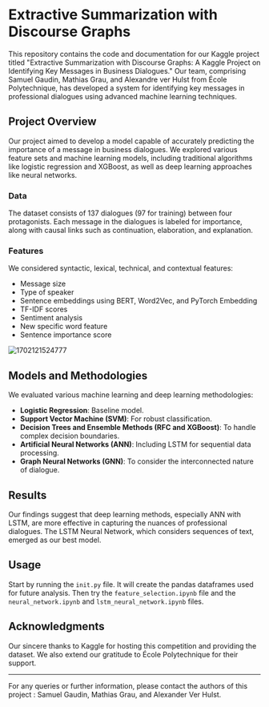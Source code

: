# Extractive Summarization with Discourse Graphs

This repository contains the code and documentation for our Kaggle project titled "Extractive Summarization with Discourse Graphs: A Kaggle Project on Identifying Key Messages in Business Dialogues." Our team, comprising Samuel Gaudin, Mathias Grau, and Alexandre ver Hulst from École Polytechnique, has developed a system for identifying key messages in professional dialogues using advanced machine learning techniques.

## Project Overview

Our project aimed to develop a model capable of accurately predicting the importance of a message in business dialogues. We explored various feature sets and machine learning models, including traditional algorithms like logistic regression and XGBoost, as well as deep learning approaches like neural networks.

### Data

The dataset consists of 137 dialogues (97 for training) between four protagonists. Each message in the dialogues is labeled for importance, along with causal links such as continuation, elaboration, and explanation.

### Features

We considered syntactic, lexical, technical, and contextual features:

- Message size
- Type of speaker
- Sentence embeddings using BERT, Word2Vec, and PyTorch Embedding
- TF-IDF scores
- Sentiment analysis
- New specific word feature
- Sentence importance score

![1702121524777](image/README/1702121524777.png)

## Models and Methodologies

We evaluated various machine learning and deep learning methodologies:

- **Logistic Regression**: Baseline model.
- **Support Vector Machine (SVM)**: For robust classification.
- **Decision Trees and Ensemble Methods (RFC and XGBoost)**: To handle complex decision boundaries.
- **Artificial Neural Networks (ANN)**: Including LSTM for sequential data processing.
- **Graph Neural Networks (GNN)**: To consider the interconnected nature of dialogue.

## Results

Our findings suggest that deep learning methods, especially ANN with LSTM, are more effective in capturing the nuances of professional dialogues. The LSTM Neural Network, which considers sequences of text, emerged as our best model.

## Usage

Start by running the `init.py` file. It will create the pandas dataframes used for future analysis. Then try the `feature_selection.ipynb` file and the `neural_network.ipynb` and `lstm_neural_network.ipynb` files.

## Acknowledgments

Our sincere thanks to Kaggle for hosting this competition and providing the dataset. We also extend our gratitude to École Polytechnique for their support.

---

For any queries or further information, please contact the authors of this project : Samuel Gaudin, Mathias Grau, and Alexander Ver Hulst.
